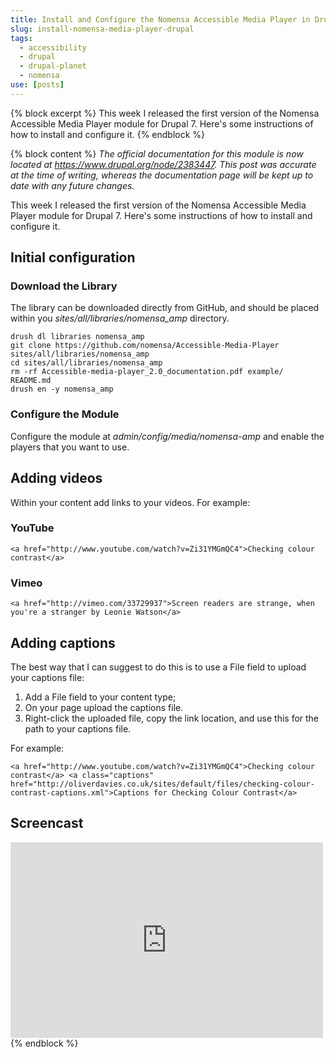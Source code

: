 ```yaml
---
title: Install and Configure the Nomensa Accessible Media Player in Drupal
slug: install-nomensa-media-player-drupal
tags:
  - accessibility
  - drupal
  - drupal-planet
  - nomensa
use: [posts]
---
```

{% block excerpt %}
This week I released the first version of the Nomensa Accessible Media Player module for Drupal 7. Here's some instructions of how to install and configure it.
{% endblock %}

{% block content %}
*The official documentation for this module is now located at <https://www.drupal.org/node/2383447>. This post was accurate at the time of writing, whereas the documentation page will be kept up to date with any future changes.*

This week I released the first version of the Nomensa Accessible Media Player module for Drupal 7. Here's some instructions of how to install and configure it.

## Initial configuration

### Download the Library

The library can be downloaded directly from GitHub, and should be placed within you *sites/all/libraries/nomensa_amp* directory.
 
```language-bash
drush dl libraries nomensa_amp
git clone https://github.com/nomensa/Accessible-Media-Player sites/all/libraries/nomensa_amp
cd sites/all/libraries/nomensa_amp
rm -rf Accessible-media-player_2.0_documentation.pdf example/ README.md
drush en -y nomensa_amp
```

### Configure the Module

Configure the module at <em>admin/config/media/nomensa-amp</em> and enable the players that you want to use.

## Adding videos

Within your content add links to your videos. For example:

### YouTube

```language-html
<a href="http://www.youtube.com/watch?v=Zi31YMGmQC4">Checking colour contrast</a>
```

### Vimeo

```language-html
<a href="http://vimeo.com/33729937">Screen readers are strange, when you're a stranger by Leonie Watson</a>
```

## Adding captions

The best way that I can suggest to do this is to use a File field to upload your captions file:

1. Add a File field to your content type;
2. On your page upload the captions file.
3. Right-click the uploaded file, copy the link location, and use this for the path to your captions file.

For example:

```language-html
<a href="http://www.youtube.com/watch?v=Zi31YMGmQC4">Checking colour contrast</a> <a class="captions" href="http://oliverdavies.co.uk/sites/default/files/checking-colour-contrast-captions.xml">Captions for Checking Colour Contrast</a>
```

## Screencast

<iframe src="https://player.vimeo.com/video/45731954" width="500" height="313" frameborder="0" webkitallowfullscreen mozallowfullscreen allowfullscreen></iframe>
{% endblock %}
